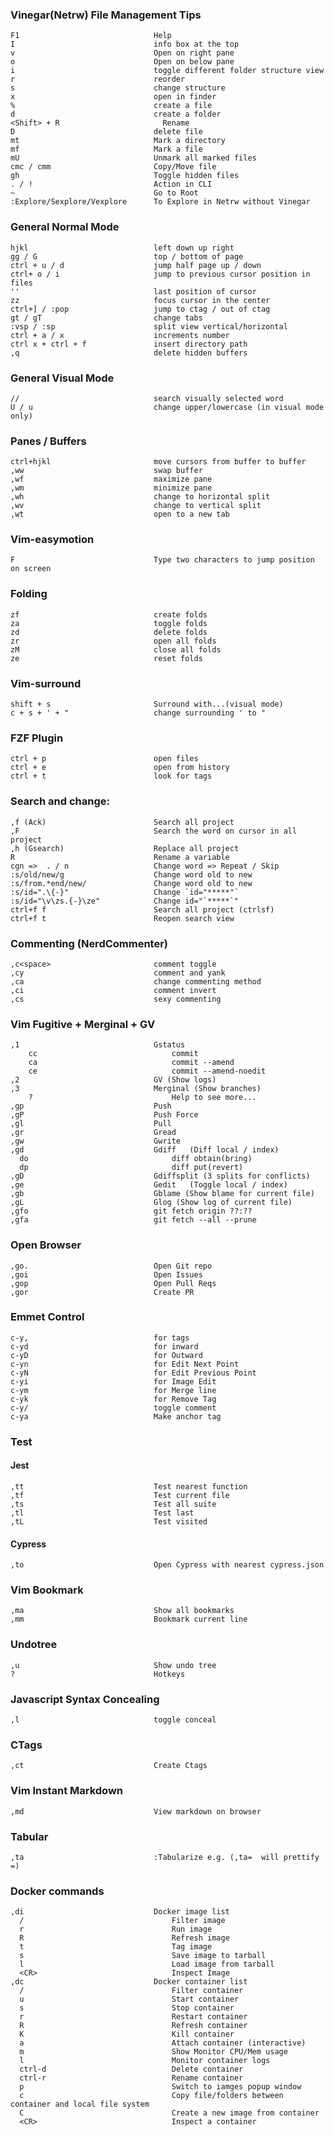 ### Vinegar(Netrw) File Management Tips
    F1                              Help
    I                               info box at the top
    v                               Open on right pane
    o                               Open on below pane
    i                               toggle different folder structure view
    r                               reorder
    s                               change structure
    x                               open in finder
    %                               create a file
    d                               create a folder
    <Shift> + R                       Rename
    D                               delete file
    mt                              Mark a directory
    mf                              Mark a file
    mU                              Unmark all marked files
    cmc / cmm                       Copy/Move file
    gh                              Toggle hidden files
    . / !                           Action in CLI
    ~                               Go to Root
    :Explore/Sexplore/Vexplore      To Explore in Netrw without Vinegar

### General Normal Mode
    hjkl                            left down up right
    gg / G                          top / bottom of page
    ctrl + u / d                    jump half page up / down
    ctrl+ o / i                     jump to previous cursor position in files
    ''                              last position of cursor
    zz                              focus cursor in the center
    ctrl+] / :pop                   jump to ctag / out of ctag
    gt / gT                         change tabs
    :vsp / :sp                      split view vertical/horizontal
    ctrl + a / x                    increments number
    ctrl x + ctrl + f               insert directory path
    ,q                              delete hidden buffers

### General Visual Mode
    //                              search visually selected word
    U / u                           change upper/lowercase (in visual mode only)

### Panes / Buffers
    ctrl+hjkl                       move cursors from buffer to buffer
    ,ww                             swap buffer
    ,wf                             maximize pane
    ,wm                             minimize pane
    ,wh                             change to horizontal split
    ,wv                             change to vertical split
    ,wt                             open to a new tab

### Vim-easymotion
    F                               Type two characters to jump position on screen

### Folding
    zf                              create folds
    za                              toggle folds
    zd                              delete folds
    zr                              open all folds
    zM                              close all folds
    ze                              reset folds

### Vim-surround
    shift + s                       Surround with...(visual mode)
    c + s + ' + "                   change surrounding ' to "

### FZF Plugin
    ctrl + p                        open files
    ctrl + e                        open from history
    ctrl + t                        look for tags

### Search and change:
    ,f (Ack)                        Search all project
    ,F                              Search the word on cursor in all project
    ,h (Gsearch)                    Replace all project
    R                               Rename a variable
    cgn =>  . / n                   Change word => Repeat / Skip
    :s/old/new/g                    Change word old to new
    :s/from.*end/new/               Change word old to new
    :s/id=".\{-}"                   Change `id="*****"`
    :s/id="\v\zs.{-}\ze"            Change id="`*****`"
    ctrl+f f                        Search all project (ctrlsf)
    ctrl+f t                        Reopen search view

### Commenting (NerdCommenter)
    ,c<space>                       comment toggle
    ,cy                             comment and yank
    ,ca                             change commenting method
    ,ci                             comment invert
    ,cs                             sexy commenting

### Vim Fugitive + Merginal + GV
    ,1                              Gstatus
        cc                              commit
        ca                              commit --amend
        ce                              commit --amend-noedit
    ,2                              GV (Show logs)
    ,3                              Merginal (Show branches)
        ?                               Help to see more...
    ,gp                             Push
    ,gP                             Push Force
    ,gl                             Pull
    ,gr                             Gread
    ,gw                             Gwrite
    ,gd                             Gdiff   (Diff local / index)
      do                                diff obtain(bring)
      dp                                diff put(revert)
    ,gD                             Gdiffsplit (3 splits for conflicts)
    ,ge                             Gedit   (Toggle local / index)
    ,gb                             Gblame (Show blame for current file)
    ,gL                             Glog (Show log of current file)
    ,gfo                            git fetch origin ??:??
    ,gfa                            git fetch --all --prune

### Open Browser
    ,go.                            Open Git repo
    ,goi                            Open Issues
    ,gop                            Open Pull Reqs
    ,gor                            Create PR

### Emmet Control
    c-y,                            for tags
    c-yd                            for inward
    c-yD                            for Outward
    c-yn                            for Edit Next Point
    c-yN                            for Edit Previous Point
    c-yi                            for Image Edit
    c-ym                            for Merge line
    c-yk                            for Remove Tag
    c-y/                            toggle comment
    c-ya                            Make anchor tag

### Test

#### Jest
    ,tt                             Test nearest function
    ,tf                             Test current file
    ,ts                             Test all suite
    ,tl                             Test last
    ,tL                             Test visited
#### Cypress
    ,to                             Open Cypress with nearest cypress.json

### Vim Bookmark
    ,ma                             Show all bookmarks
    ,mm                             Bookmark current line

### Undotree
    ,u                              Show undo tree
    ?                               Hotkeys

### Javascript Syntax Concealing
    ,l                              toggle conceal

### CTags
    ,ct                             Create Ctags

### Vim Instant Markdown
    ,md                             View markdown on browser

### Tabular
    ,ta                             :Tabularize e.g. (,ta=  will prettify =)

### Docker commands
    ,di                             Docker image list
      /                                 Filter image
      r                                 Run image
      R                                 Refresh image
      t                                 Tag image
      s                                 Save image to tarball
      l                                 Load image from tarball
      <CR>                              Inspect Image
    ,dc                             Docker container list
      /                                 Filter container
      u                                 Start container
      s                                 Stop container
      r                                 Restart container
      R                                 Refresh container
      K                                 Kill container
      a                                 Attach container (interactive)
      m                                 Show Monitor CPU/Mem usage
      l                                 Monitor container logs
      ctrl-d                            Delete container
      ctrl-r                            Rename container
      p                                 Switch to iamges popup window
      c                                 Copy file/folders between container and local file system
      C                                 Create a new image from container
      <CR>                              Inspect a container
